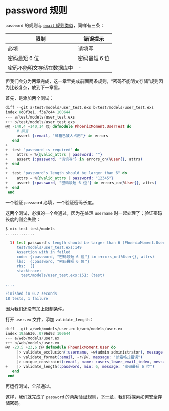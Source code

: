 # password 规则

`password` 的规则与 [`email` 规则类似](04-user-register-06.md)，同样有三条：

限制|错误提示
---|---
必填|请填写
密码最短 6 位|密码最短 6 位
密码不能明文存储在数据库中|-

但我们会分为两章完成，这一章里完成前面两条规则，“密码不能明文存储”规则因为比较复杂，放到下一章里。

首先，是添加两个测试：

```elixir
diff --git a/test/models/user_test.exs b/test/models/user_test.exs
index 8d8f3e1..f3a7c44 100644
--- a/test/models/user_test.exs
+++ b/test/models/user_test.exs
@@ -140,4 +140,14 @@ defmodule PhoenixMoment.UserTest do
     # 断言
     assert {:email, "邮箱已被人占用"} in errors
   end
+
+  test "password is required" do
+    attrs = %{@valid_attrs | password: ""}
+    assert {:password, "请填写"} in errors_on(%User{}, attrs)
+  end
+
+  test "password's length should be larger than 6" do
+    attrs = %{@valid_attrs | password: "12345"}
+    assert {:password, "密码最短 6 位"} in errors_on(%User{}, attrs)
+  end
 end
```

一个验证 `password` 必填，一个验证密码长度。

这两个测试，必填的一个会通过，因为在处理 `username` 时一起处理了；验证密码长度的则会失败：

```bash
$ mix test test/models
.............

  1) test password's length should be larger than 6 (PhoenixMoment.UserTest)
     test/models/user_test.exs:149
     Assertion with in failed
     code: {:password, "密码最短 6 位"} in errors_on(%User{}, attrs)
     lhs:  {:password, "密码最短 6 位"}
     rhs:  []
     stacktrace:
       test/models/user_test.exs:151: (test)

....

Finished in 0.2 seconds
18 tests, 1 failure
```
因为我们还没有加上限制条件。

打开 `user.ex` 文件，添加 `validate_length`：

```elixir
diff --git a/web/models/user.ex b/web/models/user.ex
index 19aa630..0796d93 100644
--- a/web/models/user.ex
+++ b/web/models/user.ex
@@ -23,5 +23,6 @@ defmodule PhoenixMoment.User do
     |> validate_exclusion(:username, ~w(admin administrator), message: "系统保留，无法注册，请更换")
     |> validate_format(:email, ~r/@/, message: "邮箱格式错误")
     |> unique_constraint(:email, name: :users_lower_email_index, message: "邮箱已被人占用")
+    |> validate_length(:password, min: 6, message: "密码最短 6 位")
   end
 end
 ```
再运行测试，全部通过。

这样，我们就完成了 `password` 的两条验证规则，[下一章](04-user-register-08.md)，我们将探索如何安全存储密码。
